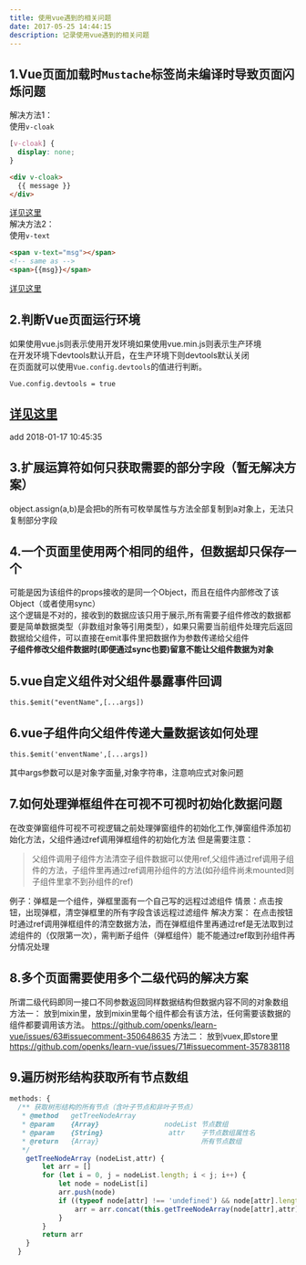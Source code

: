 ```yaml
---
title: 使用vue遇到的相关问题
date: 2017-05-25 14:44:15  
description: 记录使用vue遇到的相关问题
---
```


## 1.Vue页面加载时`Mustache`标签尚未编译时导致页面闪烁问题
解决方法1：  
使用`v-cloak`  
```css
[v-cloak] {
  display: none;
}
```
```html
<div v-cloak>
  {{ message }}
</div>
```
[详见这里](https://cn.vuejs.org/v2/api/#v-cloak)  
解决方法2：  
使用`v-text`
```html
<span v-text="msg"></span>
<!-- same as -->
<span>{{msg}}</span>
```
[详见这里](https://cn.vuejs.org/v2/api/#v-cloak)  

## 2.判断Vue页面运行环境
如果使用vue.js则表示使用开发环境如果使用vue.min.js则表示生产环境  
在开发环境下devtools默认开启，在生产环境下则devtools默认关闭  
在页面就可以使用`Vue.config.devtools`的值进行判断。
```
Vue.config.devtools = true
```
[详见这里](https://cn.vuejs.org/v2/api/#devtools)
---------------------------------
add 2018-01-17 10:45:35
## 3.扩展运算符如何只获取需要的部分字段（暂无解决方案）
object.assign(a,b)是会把b的所有可枚举属性与方法全部复制到a对象上，无法只复制部分字段

## 4.一个页面里使用两个相同的组件，但数据却只保存一个
可能是因为该组件的props接收的是同一个Object，而且在组件内部修改了该Object（或者使用sync）  
这个逻辑是不对的，接收到的数据应该只用于展示,所有需要子组件修改的数据都要是简单数据类型（非数组对象等引用类型），如果只需要当前组件处理完后返回数据给父组件，可以直接在emit事件里把数据作为参数传递给父组件  
**子组件修改父组件数据时(即便通过sync也要)留意不能让父组件数据为对象**

## 5.vue自定义组件对父组件暴露事件回调
```
this.$emit("eventName",[...args])
```

## 6.vue子组件向父组件传递大量数据该如何处理
```
this.$emit('enventName',[...args])
```
 其中args参数可以是对象字面量,对象字符串，注意响应式对象问题
 
## 7.如何处理弹框组件在可视不可视时初始化数据问题
在改变弹窗组件可视不可视逻辑之前处理弹窗组件的初始化工作,弹窗组件添加初始化方法，父组件通过ref调用弹框组件的初始化方法
但是需要注意：
>父组件调用子组件方法清空子组件数据可以使用ref,父组件通过ref调用子组件的方法，子组件里再通过ref调用孙组件的方法(如孙组件尚未mounted则子组件里拿不到孙组件的ref)

例子：弹框是一个组件，弹框里面有一个自己写的远程过滤组件
情景：点击按钮，出现弹框，清空弹框里的所有字段含该远程过滤组件
解决方案：
在点击按钮时通过ref调用弹框组件的清空数据方法，而在弹框组件里再通过ref是无法取到过滤组件的（仅限第一次），需判断子组件（弹框组件）能不能通过ref取到孙组件再分情况处理

## 8.多个页面需要使用多个二级代码的解决方案
所谓二级代码即同一接口不同参数返回同样数据结构但数据内容不同的对象数组
方法一：
放到mixin里，放到mixin里每个组件都会有该方法，任何需要该数据的组件都要调用该方法。
https://github.com/openks/learn-vue/issues/63#issuecomment-350648635
方法二：
放到vuex,即store里
https://github.com/openks/learn-vue/issues/71#issuecomment-357838118

## 9.遍历树形结构获取所有节点数组
```js
methods: {
  /** 获取树形结构的所有节点（含叶子节点和非叶子节点）
   * @method   getTreeNodeArray
   * @param    {Array}                nodeList 节点数组
   * @param    {String}                attr    子节点数组属性名
   * @return   {Array}                         所有节点数组
   */
    getTreeNodeArray (nodeList,attr) {
        let arr = []
        for (let i = 0, j = nodeList.length; i < j; i++) {
            let node = nodeList[i]
            arr.push(node)
            if ((typeof node[attr] !== 'undefined') && node[attr].length > 0) {
                arr = arr.concat(this.getTreeNodeArray(node[attr],attr))
            }
        }
        return arr
    }
  }
```



